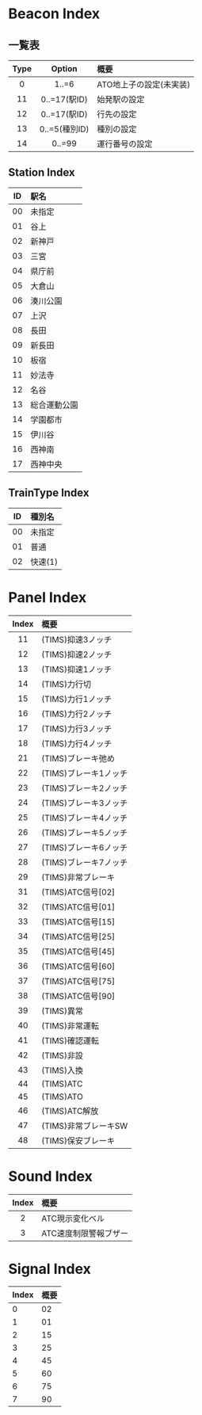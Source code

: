 # Beacon Index

## 一覧表

|Type|Option|概要|
|:--:|:--:|:--|
|0|1..=6|ATO地上子の設定(未実装)|
|11|0..=17(駅ID)|始発駅の設定|
|12|0..=17(駅ID)|行先の設定|
|13|0..=5(種別ID)|種別の設定|
|14|0..=99|運行番号の設定|

## Station Index
|ID|駅名|
|:--:|:--|
|00|未指定|
|01|谷上|
|02|新神戸|
|03|三宮|
|04|県庁前|
|05|大倉山|
|06|湊川公園|
|07|上沢|
|08|長田|
|09|新長田|
|10|板宿|
|11|妙法寺|
|12|名谷|
|13|総合運動公園|
|14|学園都市|
|15|伊川谷|
|16|西神南|
|17|西神中央|

## TrainType Index
|ID|種別名|
|:--:|:--|
|00|未指定|
|01|普通|
|02|快速(1)|

# Panel Index
|Index|概要|
|:--:|:--|
|11|(TIMS)抑速3ノッチ|
|12|(TIMS)抑速2ノッチ|
|13|(TIMS)抑速1ノッチ|
|14|(TIMS)力行切|
|15|(TIMS)力行1ノッチ|
|16|(TIMS)力行2ノッチ|
|17|(TIMS)力行3ノッチ|
|18|(TIMS)力行4ノッチ|
|21|(TIMS)ブレーキ弛め|
|22|(TIMS)ブレーキ1ノッチ|
|23|(TIMS)ブレーキ2ノッチ|
|24|(TIMS)ブレーキ3ノッチ|
|25|(TIMS)ブレーキ4ノッチ|
|26|(TIMS)ブレーキ5ノッチ|
|27|(TIMS)ブレーキ6ノッチ|
|28|(TIMS)ブレーキ7ノッチ|
|29|(TIMS)非常ブレーキ|
|31|(TIMS)ATC信号[02]|
|32|(TIMS)ATC信号[01]|
|33|(TIMS)ATC信号[15]|
|34|(TIMS)ATC信号[25]|
|35|(TIMS)ATC信号[45]|
|36|(TIMS)ATC信号[60]|
|37|(TIMS)ATC信号[75]|
|38|(TIMS)ATC信号[90]|
|39|(TIMS)異常|
|40|(TIMS)非常運転|
|41|(TIMS)確認運転|
|42|(TIMS)非設|
|43|(TIMS)入換|
|44|(TIMS)ATC|
|45|(TIMS)ATO|
|46|(TIMS)ATC解放|
|47|(TIMS)非常ブレーキSW|
|48|(TIMS)保安ブレーキ|

# Sound Index
|Index|概要|
|:--:|:--|
|2|ATC現示変化ベル|
|3|ATC速度制限警報ブザー|

# Signal Index
|Index|概要|
|:--|:--|
|0|02|
|1|01|
|2|15|
|3|25|
|4|45|
|5|60|
|6|75|
|7|90|